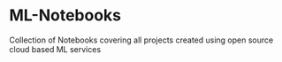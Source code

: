 # ML-Notebooks
Collection of Notebooks covering all projects created using open source cloud based ML services
